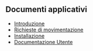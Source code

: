 ## Documenti applicativi
- [Introduzione](Sorgenti/DOC/TA/B£AMO/V5TRIP_00)
- [Richieste di movimentazione](Sorgenti/DOC/TA/B£AMO/GMRIMO_001)
- [Installazione](Sorgenti/DOC/TA/B£AMO/V5TRIP_01)
- [Documentazione Utente](Sorgenti/DOC/TA/B£AMO/V5TRIP_02)
